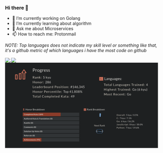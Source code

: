 ### Hi there 👋

- 🔭 I’m currently working on Golang 
- 🌱 I’m currently learning about algorithm 
- 💬 Ask me about Microservices
- 📫 How to reach me: Protonmail

_NOTE: Top languages does not indicate my skill level or something like that, it's a github metric of which languages i have the most code on github_

  <a href="https://github.com/iButcat">
  <img align="center" src="https://github-readme-stats.vercel.app/api?username=iButcat&count_private=true&show_icons=true&theme=tokyonight" />
</a>
<a href="https://github.com/iButcat">
  <img align="center" src="https://github-readme-stats.vercel.app/api/top-langs/?username=iButcat&langs_count=4&layout=compact&count_private=true&show_icons=true&theme=tokyonight" />
</a>
 <a>
  <img align="center" src="https://github.com/iButcat/iButcat/blob/main/codewars1.png" />
 </a>
<a>
  <img align="center" src="https://github.com/iButcat/iButcat/blob/main/codewars2.png" />
 </a>

<!--
**iButcat/iButcat** is a ✨ _special_ ✨ repository because its `README.md` (this file) appears on your GitHub profile.

Here are some ideas to get you started:

- 🔭 I’m currently working on ...
- 🌱 I’m currently learning ...
- 👯 I’m looking to collaborate on ...
- 🤔 I’m looking for help with ...
- 💬 Ask me about ...
- 📫 How to reach me: ...
- 😄 Pronouns: ...
- ⚡ Fun fact: ...
-->
